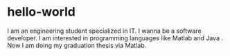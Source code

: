 # hello-world
I am an engineering student specialized in IT. 
I wanna be a software developer.
I am interested in programming languages like Matlab and Java .
Now I am doing my graduation thesis via Matlab.
